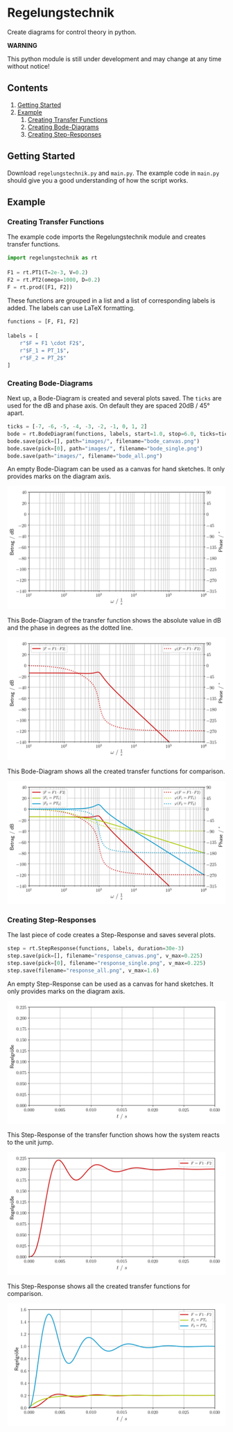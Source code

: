 # Regelungstechnik

Create diagrams for control theory in python.

**WARNING**

This python module is still under development and may change at any time without notice!

## Contents

1. [Getting Started](#getting-started)
2. [Example](#example)
    1. [Creating Transfer Functions](#example1)
    2. [Creating Bode-Diagrams](#example2)
    3. [Creating Step-Responses](#example3)

<a name="getting-started"></a>
## Getting Started

Download `regelungstechnik.py` and `main.py`. The example code in `main.py` should give you a good understanding of how the script works.

<a name="example"></a>
## Example

<a name="example1"></a>
### Creating Transfer Functions

The example code imports the Regelungstechnik module and creates transfer functions.

```python
import regelungstechnik as rt

F1 = rt.PT1(T=2e-3, V=0.2)
F2 = rt.PT2(omega=1000, D=0.2)
F = rt.prod([F1, F2])
```

These functions are grouped in a list and a list of corresponding labels is added. The labels can use LaTeX formatting.

```python
functions = [F, F1, F2]

labels = [
    r"$F = F1 \cdot F2$",
    r"$F_1 = PT_1$",
    r"$F_2 = PT_2$"
]
```

<a name="example2"></a>
### Creating Bode-Diagrams

Next up, a Bode-Diagram is created and several plots saved. The `ticks` are used for the dB and phase axis. On default they are spaced 20dB / 45° apart.

```python
ticks = [-7, -6, -5, -4, -3, -2, -1, 0, 1, 2]
bode = rt.BodeDiagram(functions, labels, start=1.0, stop=6.0, ticks=ticks)
bode.save(pick=[], path="images/", filename="bode_canvas.png")
bode.save(pick=[0], path="images/", filename="bode_single.png")
bode.save(path="images/", filename="bode_all.png")
```

An empty Bode-Diagram can be used as a canvas for hand sketches. It only provides marks on the diagram axis.

![Bode-Diagram as a canvas](images/bode_canvas.png)

This Bode-Diagram of the transfer function shows the absolute value in dB and the phase in degrees as the dotted line.

![Bode-Diagram of one transfer function](images/bode_single.png)

This Bode-Diagram shows all the created transfer functions for comparison.

![Bode-Diagram of all transfer functions](images/bode_all.png)

<a name="example3"></a>
### Creating Step-Responses

The last piece of code creates a Step-Response and saves several plots.

```python
step = rt.StepResponse(functions, labels, duration=30e-3)
step.save(pick=[], filename="response_canvas.png", v_max=0.225)
step.save(pick=[0], filename="response_single.png", v_max=0.225)
step.save(filename="response_all.png", v_max=1.6)
```

An empty Step-Response can be used as a canvas for hand sketches. It only provides marks on the diagram axis.

![Step-Response as a canvas](images/response_canvas.png)

This Step-Response of the transfer function shows how the system reacts to the unit jump.

![Step-Response of one transfer function](images/response_single.png)

This Step-Response shows all the created transfer functions for comparison.

![Step-Response of all transfer functions](images/response_all.png)
